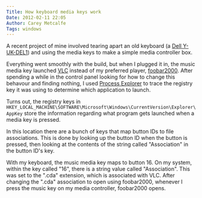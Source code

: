 ```yaml
---
Title: How keyboard media keys work
Date: 2012-02-11 22:05
Author: Carey Metcalfe
Tags: windows
---
```


A recent project of mine involved tearing apart an old keyboard (a [Dell
Y-UK-DEL1][]) and using the media keys to make a simple media controller box.  

Everything went smoothly with the build, but when I plugged it in, the
music media key launched [VLC][] instead of my preferred player, [foobar2000][].
After spending a while in the control panel looking for how to change this behavour
and finding nothing, I used [Process Explorer][] to trace the registry key
it was using to determine which application to launch.  

Turns out, the registry keys in
`HKEY_LOCAL_MACHINE\SOFTWARE\Microsoft\Windows\CurrentVersion\Explorer\AppKey`
store the information regarding what program gets launched when a media key is pressed.

In this location there are a bunch of keys that map button IDs to file associations.
This is done by looking up the button ID when the button is pressed, then looking at
the contents of the string called "Association" in the button ID's key.

With my keyboard, the music media key maps to button 16. On my system, within the
key called "16", there is a string value called "Association". This was set to the
".cda" extension, which is associated with VLC. After changing the ".cda" association
to open using foobar2000, whenever I press the music key on my media controller, foobar2000 opens.

  [Dell Y-UK-DEL1]: http://i.imgur.com/dWBnR.jpg
  [VLC]: http://www.videolan.org/vlc/
  [foobar2000]: http://www.foobar2000.org/
  [Process Explorer]: http://technet.microsoft.com/en-us/sysinternals/bb896653
